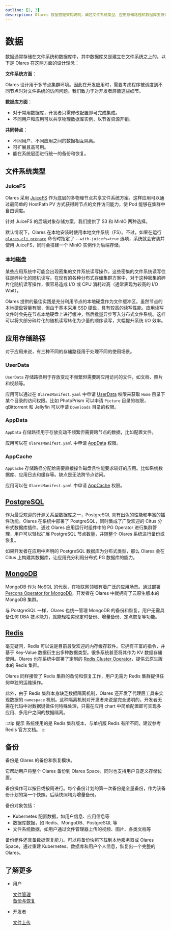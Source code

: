 ```yaml
---
outline: [2, 3]
description: Olares 数据管理架构说明，阐述文件系统类型、应用存储路径和数据库支持体系。包括 JuiceFS、PostgreSQL、MongoDB 和 Redis 的技术特性。
---
```


# 数据

数据通常存储在文件系统和数据库中，其中数据库又是建立在文件系统之上的。以下是 Olares 在这两方面的设计理念：

**文件系统方面**：

  Olares 设计用于多节点集群环境。因此在开发应用时，需要考虑程序被调度到不同节点时对文件系统的访问问题。我们致力于对开发者屏蔽这些细节。

**数据库方面**：

- 对于常用数据库，开发者只需修改配置即可完成集成。
- 不同用户和应用可以共享物理数据库实例，以节省资源开销。

**共同特点**：

- 不同用户、不同应用之间的数据相互隔离。
- 可扩展且高可用。
- 能在系统层面进行统一的备份和恢复。

## 文件系统类型

### JuiceFS

Olares 采用 [JuiceFS](https://juicefs.com) 作为底层的多物理节点共享文件系统方案。这样应用可以通过最简单的 HostPath PV 方式获得跨节点的文件访问能力，使 Pod 能够在集群中自由调度。

针对 JuiceFS 的后端对象存储方案，我们提供了 S3 和 MinIO 两种选择。

默认情况下，Olares 在本地安装时使用本地文件系统（FS）。不过，如果在运行 [`olares-cli prepare`](../../developer/install/cli-1.12/prepare.md) 命令时指定了 `--with-juicefs=true` 选项，系统就会安装并使用 JuiceFS，同时会搭建一个 MinIO 实例作为后端存储。

### 本地磁盘

某些应用系统中可能会出现密集的文件系统读写操作，这些密集的文件系统读写往往是碎片化的随机读写。在现有的各种分布式存储集群方案中，对于这种密集的碎片化随机读写操作，很容易造成 I/O 或 CPU 消耗过高（通常表现为较高的 I/O Wait）。

Olares 提供的最佳实践是充分利用节点的本地硬盘作为文件缓冲区。虽然节点的本地硬盘容量有限，但由于基本采用 SSD 硬盘，具有较高的读写性能。应用读写文件时会先在节点本地硬盘上进行缓冲，然后批量异步写入分布式文件系统。这样可以将大部分碎片化的随机读写转化为少量的顺序读写，大幅提升系统 I/O 效率。

## 应用存储路径

对于应用来说，有三种不同的存储路径用于处理不同的使用场景。

### UserData

`UserData` 存储路径用于存放变动不频繁但需要跨应用访问的文件，如文档、照片和视频等。

应用可以通过在 `OlaresManifest.yaml` 中申请 [UserData](../../developer/develop/package/manifest.md#userdata) 权限来获取 `Home` 目录下某个目录的访问权限。比如 PhotoPrism 可以申请 `Picture` 目录的权限，qBittorrent 和 Jellyfin 可以申请 `Downloads` 目录的权限。

### AppData

`AppData` 存储路径用于存放变动不频繁但需要跨节点的数据，比如配置文件。

应用可以在 `OlaresManifest.yaml` 中申请 [AppData](../../developer/develop/package/manifest.md#appdata) 权限。

### AppCache

`AppCache` 存储路径分配给需要直接操作磁盘且性能要求较好的应用。比如系统数据库、应用日志和缓存等。缺点是无法跨节点访问。

应用可以在 `OlaresManifest.yaml` 中申请 [AppCache](../../developer/develop/package/manifest.md#appcache) 权限。

## [PostgreSQL](../../developer/develop/advanced/database.md#rds)

作为最受欢迎的开源关系型数据库之一，PostgreSQL 具有出色的性能和丰富的插件功能。Olares 在系统中部署了 PostgreSQL，同时集成了广受欢迎的 Citus 分布式数据库插件。通过 Olares 应用运行时组件中的 PG Operator 进行集群管理，用户可以轻松扩展 PostgreSQL 节点数量，并随整个 Olares 系统进行备份或恢复。

如果开发者在应用中声明的 PostgreSQL 数据库为分布式类型，那么 Olares 会在 Citus 上构建其数据库，让应用充分利用分布式 PG 数据库的能力。

## [MongoDB](../../developer/develop/advanced/database.md#nosql)

MongoDB 作为 NoSQL 的代表，在物联网领域有着广泛的应用场景。通过部署 [Percona Operator for MongoDB](https://github.com/percona/percona-server-mongodb-operator)，开发者在 Olares 中就拥有了云原生版本的 MongoDB 集群。

与 PostgreSQL 一样，Olares 也统一管理 MongoDB 的备份和恢复。用户无需具备任何 DBA 技术能力，就能轻松实现定时备份、增量备份、定点恢复等功能。

## [Redis](../../developer/develop/advanced/database.md#cache)

毫无疑问，Redis 可以说是目前最受欢迎的内存缓存软件。它拥有丰富的指令，并基于 Key-Value 数据衍生出多种数据类型。很多系统甚至将其作为 KV 数据存储使用。Olares 也在系统中部署了定制的 [Redis Cluster Operator](https://github.com/beclab/redis-cluster-operator)，提供云原生版本的 Redis 集群。

Olares 同样接管了 Redis 集群的备份和恢复工作，用户无需为 Redis 集群提供任何单独的运维操作。

此外，由于 Redis 集群本身缺乏数据隔离机制，Olares 还开发了代理层工具来实现数据的 `namespace` 机制。这种隔离机制对开发者来说是完全透明的，开发者无需在代码中对数据键做任何特殊处理，只需在应用 chart 中简单配置即可实现多应用、多用户之间的数据隔离。

:::tip 提示
系统使用的是 Redis 集群版本，与单机版 Redis 有所不同，建议参考 Redis 官方文档。
:::

## 备份

备份是 Olares 的备份和恢复模块。

它帮助用户将整个 Olares 备份到 Olares Space，同时也支持用户自定义存储位置。

备份操作可以按日或按周进行。每个备份计划的第一次备份是全量备份，作为该备份计划的第一个快照。后续快照均为增量备份。

备份对象包括：

- Kubernetes 配置数据，如用户信息、应用信息等
- 数据库数据，如 Redis、MongoDB、PostgreSQL 等
- 文件系统数据，如用户通过文件管理器上传的视频、图片、各类文档等

备份组件还具备数据恢复能力。可以将备份快照下载到本地服务器或 Olares Space，通过重建 Kubernetes、数据库和用户个人信息，恢复出一个完整的 Olares。

## 了解更多

- 用户

  [文件管理](../tasks/files.md)<br>
  [备份与恢复](../space/backup-restore.md)

- 开发者

  [文件上传](../../developer/develop/advanced/file-upload.md)<br>